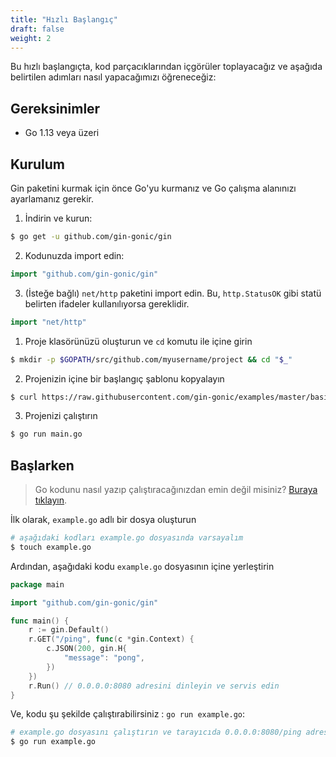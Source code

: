 ```yaml
---
title: "Hızlı Başlangıç"
draft: false
weight: 2
---
```


Bu hızlı başlangıçta, kod parçacıklarından içgörüler toplayacağız ve aşağıda belirtilen adımları nasıl yapacağımızı öğreneceğiz:

## Gereksinimler

- Go 1.13 veya üzeri

## Kurulum

Gin paketini kurmak için önce Go'yu kurmanız ve Go çalışma alanınızı ayarlamanız gerekir.

1. İndirin ve kurun:

```sh
$ go get -u github.com/gin-gonic/gin
```

2. Kodunuzda import edin:

```go
import "github.com/gin-gonic/gin"
```

3. (İsteğe bağlı) `net/http` paketini import edin. Bu, `http.StatusOK` gibi statü belirten ifadeler kullanılıyorsa gereklidir. 

```go
import "net/http"
```

1. Proje klasörünüzü oluşturun ve `cd` komutu ile içine girin

```sh
$ mkdir -p $GOPATH/src/github.com/myusername/project && cd "$_"
```

2. Projenizin içine bir başlangıç ​​şablonu kopyalayın

```sh
$ curl https://raw.githubusercontent.com/gin-gonic/examples/master/basic/main.go > main.go
```

3. Projenizi çalıştırın

```sh
$ go run main.go
```

## Başlarken
> Go kodunu nasıl yazıp çalıştıracağınızdan emin değil misiniz? [Buraya tıklayın](https://golang.org/doc/code.html).

İlk olarak, `example.go` adlı bir dosya oluşturun

```sh
# aşağıdaki kodları example.go dosyasında varsayalım
$ touch example.go
```

Ardından, aşağıdaki kodu `example.go` dosyasının içine yerleştirin

```go
package main

import "github.com/gin-gonic/gin"

func main() {
	r := gin.Default()
	r.GET("/ping", func(c *gin.Context) {
		c.JSON(200, gin.H{
			"message": "pong",
		})
	})
	r.Run() // 0.0.0.0:8080 adresini dinleyin ve servis edin
}
```

Ve, kodu şu şekilde çalıştırabilirsiniz : `go run example.go`:

```sh
# example.go dosyasını çalıştırın ve tarayıcıda 0.0.0.0:8080/ping adresini ziyaret edin
$ go run example.go
```
